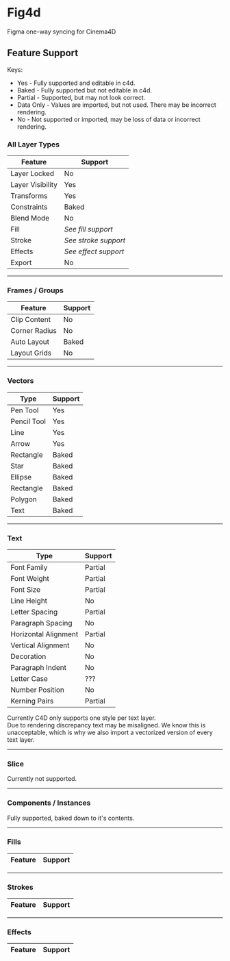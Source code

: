 # Fig4d
Figma one-way syncing for Cinema4D  

## Feature Support

Keys:
* Yes - Fully supported and editable in c4d.
* Baked - Fully supported but not editable in c4d.
* Partial - Supported, but may not look correct.
* Data Only - Values are imported, but not used. There may be incorrect rendering.
* No - Not supported or imported, may be loss of data or incorrect rendering.


### All Layer Types
| Feature          | Support              |
|------------------|----------------------|
| Layer Locked     | No                   |
| Layer Visibility | Yes                  |
| Transforms       | Yes                  |
| Constraints      | Baked                |
| Blend Mode       | No                   |
| Fill             | *See fill support*   |
| Stroke           | *See stroke support* |
| Effects          | *See effect support* |
| Export           | No                   |

---

### Frames / Groups
| Feature          | Support              |
|------------------|----------------------|
| Clip Content     | No                   |
| Corner Radius    | No                   |
| Auto Layout      | Baked                |
| Layout Grids     | No                   |

---

### Vectors
| Type             | Support              |
|------------------|----------------------|
| Pen Tool         | Yes                  |
| Pencil Tool      | Yes                  |
| Line             | Yes                  |
| Arrow            | Yes                  |
| Rectangle        | Baked                |
| Star             | Baked                |
| Ellipse          | Baked                |
| Rectangle        | Baked                |
| Polygon          | Baked                |
| Text             | Baked                |

---

### Text
| Type                 | Support              |
|----------------------|----------------------|
| Font Family          | Partial              |
| Font Weight          | Partial              |
| Font Size            | Partial              |
| Line Height          | No                   |
| Letter Spacing       | Partial              |
| Paragraph Spacing    | No                   |
| Horizontal Alignment | Partial              |
| Vertical Alignment   | No                   |
| Decoration           | No                   |
| Paragraph Indent     | No                   |
| Letter Case          | ???                  |
| Number Position      | No                   |
| Kerning Pairs        | Partial              |
  
Currently C4D only supports one style per text layer.  
Due to rendering discrepancy text may be misaligned. We know this is unacceptable, which is why we also import a vectorized version of every text layer.

---

### Slice
Currently not supported.  

---

### Components / Instances
Fully supported, baked down to it's contents.

---

### Fills
| Feature          | Support              |
|------------------|----------------------|

---

### Strokes
| Feature          | Support              |
|------------------|----------------------|

---

### Effects
| Feature          | Support              |
|------------------|----------------------|
